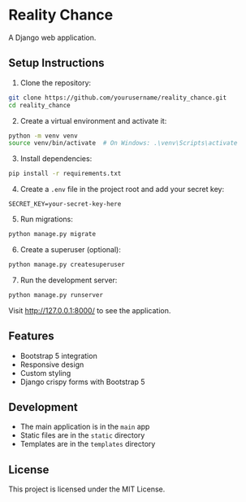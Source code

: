 # Reality Chance

A Django web application.

## Setup Instructions

1. Clone the repository:
```bash
git clone https://github.com/yourusername/reality_chance.git
cd reality_chance
```

2. Create a virtual environment and activate it:
```bash
python -m venv venv
source venv/bin/activate  # On Windows: .\venv\Scripts\activate
```

3. Install dependencies:
```bash
pip install -r requirements.txt
```

4. Create a `.env` file in the project root and add your secret key:
```
SECRET_KEY=your-secret-key-here
```

5. Run migrations:
```bash
python manage.py migrate
```

6. Create a superuser (optional):
```bash
python manage.py createsuperuser
```

7. Run the development server:
```bash
python manage.py runserver
```

Visit http://127.0.0.1:8000/ to see the application.

## Features

- Bootstrap 5 integration
- Responsive design
- Custom styling
- Django crispy forms with Bootstrap 5

## Development

- The main application is in the `main` app
- Static files are in the `static` directory
- Templates are in the `templates` directory

## License

This project is licensed under the MIT License.
